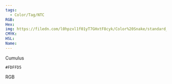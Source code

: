 ```yaml
---
tags:
  - Color/Tag/NTC
RGB:
Hex:
img: https://filedn.com/l0hpzxl1f01yT7GHxtF8cyk/Color%20Snake/standard_csv_to_svg/FDFFD5.svg
CMYK:
HSL:
Name:
---
```

Cumulus
```palette
#FDFFD5
```
RGB
